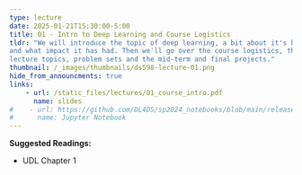 ```yaml
---
type: lecture
date: 2025-01-21T15:30:00-5:00
title: 01 - Intro to Deep Learning and Course Logistics
tldr: "We will introduce the topic of deep learning, a bit about it's history,
and what impact it has had. Then we'll go over the course logistics, the 
lecture topics, problem sets and the mid-term and final projects."
thumbnail: /_images/thumbnails/ds598-lecture-01.png
hide_from_announcments: true
links: 
    - url: /static_files/lectures/01_course_intro.pdf
      name: slides
#    - url: https://github.com/DL4DS/sp2024_notebooks/blob/main/release/nbs01/1_1_BackgroundMathematics.ipynb
#      name: Jupyter Notebook
---
```


**Suggested Readings:**
- UDL Chapter 1

